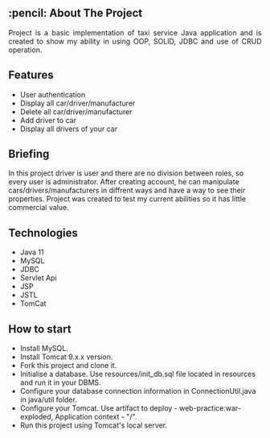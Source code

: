 <h2> :pencil: About The Project</h2>

<p align="justify"> 
  Project is a basic implementation of taxi service Java application and is created to show my ability in using OOP, SOLID, JDBC and use of CRUD operation.
</p>

<h2> Features </h2>

- User authentication
- Display all car/driver/manufacturer
- Delete all car/driver/manufacturer
- Add driver to car
- Display all drivers of your car

<h2> Briefing </h2>

In this project driver is user and there are no division between roles, so every user is administrator. After creating account, he can manipulate cars/drivers/manufacturers in diffrent ways and have a way to see their properties. Project was created to test my current abilities so it has little commercial value.

<h2> Technologies </h2>

- Java 11
- MySQL
- JDBC
- Servlet Api
- JSP
- JSTL
- TomCat

<h2>How to start</h2>

- Install MySQL.
- Install Tomcat 9.x.x version.
- Fork this project and clone it.
- Initialise a database. Use resources/init_db.sql file located in resources and run it in your DBMS.
- Configure your database connection information in ConnectionUtil.java in java/util folder.
- Configure your Tomcat. Use artifact to deploy - web-practice:war-exploded, Application context - "/".
- Run this project using Tomcat's local server.
